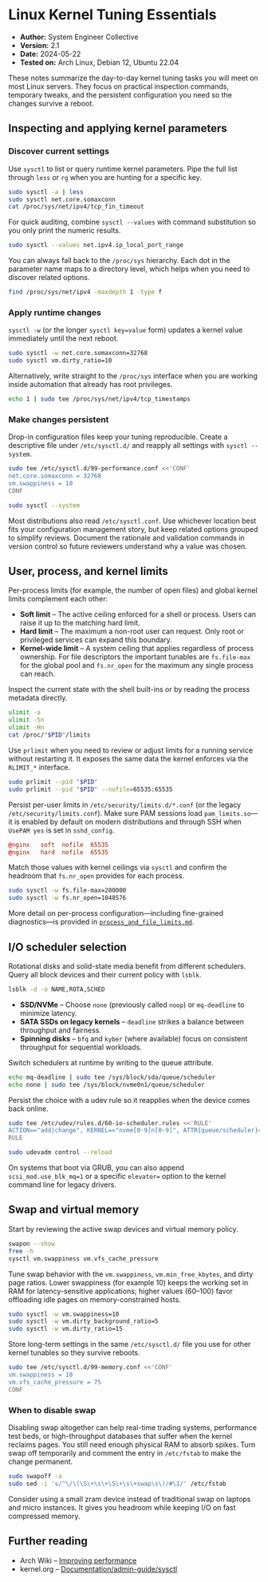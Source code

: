 # Linux Kernel Tuning Essentials

- **Author:** System Engineer Collective
- **Version:** 2.1
- **Date:** 2024-05-22
- **Tested on:** Arch Linux, Debian 12, Ubuntu 22.04

These notes summarize the day-to-day kernel tuning tasks you will meet on most
Linux servers. They focus on practical inspection commands, temporary tweaks,
and the persistent configuration you need so the changes survive a reboot.

## Inspecting and applying kernel parameters

### Discover current settings

Use `sysctl` to list or query runtime kernel parameters. Pipe the full list
through `less` or `rg` when you are hunting for a specific key.

```bash
sudo sysctl -a | less
sudo sysctl net.core.somaxconn
cat /proc/sys/net/ipv4/tcp_fin_timeout
```

For quick auditing, combine `sysctl --values` with command substitution so you
only print the numeric results.

```bash
sudo sysctl --values net.ipv4.ip_local_port_range
```

You can always fall back to the `/proc/sys` hierarchy. Each dot in the parameter
name maps to a directory level, which helps when you need to discover related
options.

```bash
find /proc/sys/net/ipv4 -maxdepth 1 -type f
```

### Apply runtime changes

`sysctl -w` (or the longer `sysctl key=value` form) updates a kernel value
immediately until the next reboot.

```bash
sudo sysctl -w net.core.somaxconn=32768
sudo sysctl vm.dirty_ratio=10
```

Alternatively, write straight to the `/proc/sys` interface when you are working
inside automation that already has root privileges.

```bash
echo 1 | sudo tee /proc/sys/net/ipv4/tcp_timestamps
```

### Make changes persistent

Drop-in configuration files keep your tuning reproducible. Create a descriptive
file under `/etc/sysctl.d/` and reapply all settings with `sysctl --system`.

```bash
sudo tee /etc/sysctl.d/99-performance.conf <<'CONF'
net.core.somaxconn = 32768
vm.swappiness = 10
CONF

sudo sysctl --system
```

Most distributions also read `/etc/sysctl.conf`. Use whichever location best
fits your configuration management story, but keep related options grouped to
simplify reviews. Document the rationale and validation commands in version
control so future reviewers understand why a value was chosen.

## User, process, and kernel limits

Per-process limits (for example, the number of open files) and global kernel
limits complement each other:

* **Soft limit** – The active ceiling enforced for a shell or process. Users
  can raise it up to the matching hard limit.
* **Hard limit** – The maximum a non-root user can request. Only root or
  privileged services can expand this boundary.
* **Kernel-wide limit** – A system ceiling that applies regardless of process
  ownership. For file descriptors the important tunables are `fs.file-max` for
  the global pool and `fs.nr_open` for the maximum any single process can reach.

Inspect the current state with the shell built-ins or by reading the process
metadata directly.

```bash
ulimit -a
ulimit -Sn
ulimit -Hn
cat /proc/"$PID"/limits
```

Use `prlimit` when you need to review or adjust limits for a running service
without restarting it. It exposes the same data the kernel enforces via the
`RLIMIT_*` interface.

```bash
sudo prlimit --pid "$PID"
sudo prlimit --pid "$PID" --nofile=65535:65535
```

Persist per-user limits in `/etc/security/limits.d/*.conf` (or the legacy
`/etc/security/limits.conf`). Make sure PAM sessions load `pam_limits.so`—it is
enabled by default on modern distributions and through SSH when `UsePAM yes` is
set in `sshd_config`.

```conf
@nginx   soft  nofile  65535
@nginx   hard  nofile  65535
```

Match those values with kernel ceilings via `sysctl` and confirm the headroom
that `fs.nr_open` provides for each process.

```bash
sudo sysctl -w fs.file-max=200000
sudo sysctl -w fs.nr_open=1048576
```

More detail on per-process configuration—including fine-grained diagnostics—is
provided in [`process_and_file_limits.md`](./process_and_file_limits.md).

## I/O scheduler selection

Rotational disks and solid-state media benefit from different schedulers. Query
all block devices and their current policy with `lsblk`.

```bash
lsblk -d -o NAME,ROTA,SCHED
```

* **SSD/NVMe** – Choose `none` (previously called `noop`) or `mq-deadline` to
  minimize latency.
* **SATA SSDs on legacy kernels** – `deadline` strikes a balance between
  throughput and fairness.
* **Spinning disks** – `bfq` and `kyber` (where available) focus on consistent
  throughput for sequential workloads.

Switch schedulers at runtime by writing to the queue attribute.

```bash
echo mq-deadline | sudo tee /sys/block/sda/queue/scheduler
echo none | sudo tee /sys/block/nvme0n1/queue/scheduler
```

Persist the choice with a udev rule so it reapplies when the device comes back
online.

```bash
sudo tee /etc/udev/rules.d/60-io-scheduler.rules <<'RULE'
ACTION=="add|change", KERNEL=="nvme[0-9]n[0-9]", ATTR{queue/scheduler}="none"
RULE

sudo udevadm control --reload
```

On systems that boot via GRUB, you can also append `scsi_mod.use_blk_mq=1` or a
specific `elevator=` option to the kernel command line for legacy drivers.

## Swap and virtual memory

Start by reviewing the active swap devices and virtual memory policy.

```bash
swapon --show
free -h
sysctl vm.swappiness vm.vfs_cache_pressure
```

Tune swap behavior with the `vm.swappiness`, `vm.min_free_kbytes`, and dirty
page ratios. Lower swappiness (for example 10) keeps the working set in RAM for
latency-sensitive applications; higher values (60–100) favor offloading idle
pages on memory-constrained hosts.

```bash
sudo sysctl -w vm.swappiness=10
sudo sysctl -w vm.dirty_background_ratio=5
sudo sysctl -w vm.dirty_ratio=15
```

Store long-term settings in the same `/etc/sysctl.d/` file you use for other
kernel tunables so they survive reboots.

```bash
sudo tee /etc/sysctl.d/99-memory.conf <<'CONF'
vm.swappiness = 10
vm.vfs_cache_pressure = 75
CONF
```

### When to disable swap

Disabling swap altogether can help real-time trading systems, performance test
beds, or high-throughput databases that suffer when the kernel reclaims pages.
You still need enough physical RAM to absorb spikes. Turn swap off temporarily
and comment the entry in `/etc/fstab` to make the change permanent.

```bash
sudo swapoff -a
sudo sed -i 's/^\/\(\S\+\s\+\S\+\s\+swap\s\)/#\1/' /etc/fstab
```

Consider using a small zram device instead of traditional swap on laptops and
micro instances. It gives you headroom while keeping I/O on fast compressed
memory.

## Further reading

* Arch Wiki – [Improving performance](https://wiki.archlinux.org/title/Improving_performance)
* kernel.org – [Documentation/admin-guide/sysctl](https://www.kernel.org/doc/html/latest/admin-guide/sysctl/index.html)
